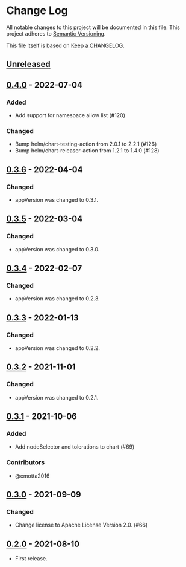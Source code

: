 # Change Log

All notable changes to this project will be documented in this file.
This project adheres to [Semantic Versioning](http://semver.org/).

This file itself is based on [Keep a CHANGELOG](https://keepachangelog.com/en/0.3.0/).

## [Unreleased]

## [0.4.0] - 2022-07-04

### Added

- Add support for namespace allow list (#120)

### Changed

- Bump helm/chart-testing-action from 2.0.1 to 2.2.1 (#126)
- Bump helm/chart-releaser-action from 1.2.1 to 1.4.0 (#128)

## [0.3.6] - 2022-04-04

### Changed
- appVersion was changed to 0.3.1.

## [0.3.5] - 2022-03-04

### Changed
- appVersion was changed to 0.3.0.

## [0.3.4] - 2022-02-07

### Changed
- appVersion was changed to 0.2.3.

## [0.3.3] - 2022-01-13

### Changed
- appVersion was changed to 0.2.2.

## [0.3.2] - 2021-11-01

### Changed
- appVersion was changed to 0.2.1.

## [0.3.1] - 2021-10-06

### Added
- Add nodeSelector and tolerations to chart (#69)

### Contributors
- @cmotta2016

## [0.3.0] - 2021-09-09

### Changed
- Change license to Apache License Version 2.0. (#66)

## [0.2.0] - 2021-08-10
- First release.

[Unreleased]: https://github.com/topolvm/pvc-autoresizer/compare/pvc-autoresizer-chart-v0.4.0...HEAD
[0.4.0]: https://github.com/topolvm/pvc-autoresizer/compare/pvc-autoresizer-chart-v0.3.6...pvc-autoresizer-chart-v0.4.0
[0.3.6]: https://github.com/topolvm/pvc-autoresizer/compare/pvc-autoresizer-chart-v0.3.5...pvc-autoresizer-chart-v0.3.6
[0.3.5]: https://github.com/topolvm/pvc-autoresizer/compare/pvc-autoresizer-chart-v0.3.4...pvc-autoresizer-chart-v0.3.5
[0.3.4]: https://github.com/topolvm/pvc-autoresizer/compare/pvc-autoresizer-chart-v0.3.3...pvc-autoresizer-chart-v0.3.4
[0.3.3]: https://github.com/topolvm/pvc-autoresizer/compare/pvc-autoresizer-chart-v0.3.2...pvc-autoresizer-chart-v0.3.3
[0.3.2]: https://github.com/topolvm/pvc-autoresizer/compare/pvc-autoresizer-chart-v0.3.1...pvc-autoresizer-chart-v0.3.2
[0.3.1]: https://github.com/topolvm/pvc-autoresizer/compare/pvc-autoresizer-chart-v0.3.0...pvc-autoresizer-chart-v0.3.1
[0.3.0]: https://github.com/topolvm/pvc-autoresizer/compare/pvc-autoresizer-chart-v0.2.0...pvc-autoresizer-chart-v0.3.0
[0.2.0]: https://github.com/topolvm/pvc-autoresizer/compare/ee8a31ac32b1ad40f0bace32317aa1eee4a8225c...pvc-autoresizer-chart-v0.2.0
